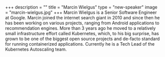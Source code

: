 +++
description = ""
title = "Marcin Wielgus"
type = "new-speaker"
image = "marcin-wielgus.jpg"
+++
Marcin Wielgus is a Senior Software Engineer at Google. Marcin joined the internet search giant in 2010 and since then he has been working on various projects, ranging from Android applications to recommendation engines. More than 3 years ago he moved to a relatively small infrastructure effort called Kubernetes, which, to his big surprise, has grown to be one of the biggest open source projects and de-facto standard for running containerized applications. Currently he is a Tech Lead of the Kubernetes Autoscaling team.